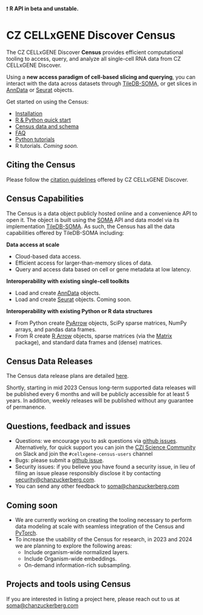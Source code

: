 :exclamation: **R API in beta and unstable.**


# CZ CELLxGENE Discover Census

The CZ CELLxGENE Discover **Census** provides efficient computational tooling to access, query, and analyze all single-cell RNA data from CZ CELLxGENE Discover. 

Using a **new access paradigm of cell-based slicing and querying**, you can interact with the data across datasets through [TileDB-SOMA](https://github.com/single-cell-data/TileDB-SOMA), or get slices in [AnnData](https://anndata.readthedocs.io/) or [Seurat](https://satijalab.org/seurat/) objects.

Get started on using the Census:

- [Installation](https://cellxgene-census.readthedocs.io/en/latest/installation.html)
- [R & Python quick start](https://cellxgene-census.readthedocs.io/en/latest/quick-start.html)
- [Census data and schema](https://cellxgene-census.readthedocs.io/en/latest/schema.html)
- [FAQ](https://cellxgene-census.readthedocs.io/en/latest/faq.html)
- [Python tutorials](https://cellxgene-census.readthedocs.io/en/latest/examples.html)
- R tutorials. *Coming soon.*


## Citing the Census

Please follow the [citation guidelines](https://cellxgene.cziscience.com/docs/08__Cite%20cellxgene%20in%20your%20publications) offered by CZ CELLxGENE Discover.

## Census Capabilities

The Census is a data object publicly hosted online and a convenience API to open it. The object is built using the [SOMA](https://github.com/single-cell-data/SOMA) API and data model via its implementation [TileDB-SOMA](https://github.com/single-cell-data/TileDB-SOMA). As such, the Census has all the data capabilities offered by TileDB-SOMA including:

**Data access at scale**

- Cloud-based data access.
- Efficient access for larger-than-memory slices of data.
- Query and access data based on cell or gene metadata at low latency.

**Interoperability with existing single-cell toolkits**

- Load and create [AnnData](https://anndata.readthedocs.io/en/latest/) objects.
- Load and create [Seurat](https://satijalab.org/seurat/) objects. Coming soon.

**Interoperability with existing Python or R data structures**

- From Python create [PyArrow](https://arrow.apache.org/docs/python/index.html) objects, SciPy sparse matrices, NumPy arrays, and pandas data frames.
- From R create [R Arrow](https://arrow.apache.org/docs/r/index.html) objects, sparse matrices (via the [Matrix](https://cran.r-project.org/package=Matrix) package), and standard data frames and (dense) matrices.

## Census Data Releases

The Census data release plans are detailed [here](https://cellxgene-census.readthedocs.io/en/latest/data_release.html). 

Shortly, starting in mid 2023 Census long-term supported data releases will be published every 6 months and will be publicly accessible for at least 5 years. In addition, weekly releases will be published without any guarantee of permanence. 


## Questions, feedback and issues

- Questions: we encourage you to ask questions via [github issues](https://github.com/chanzuckerberg/cellxgene-census/issues). Alternatively, for quick support you can join the [CZI Science Community](https://czi.co/science-slack) on Slack and join the `#cellxgene-census-users` channel
- Bugs: please submit a [github issue](https://github.com/chanzuckerberg/cellxgene-census/issues). 
- Security issues: if you believe you have found a security issue, in lieu of filing an issue please responsibly disclose it by contacting <security@chanzuckerberg.com>.
- You can send any other feedback to <soma@chanzuckerberg.com>


## Coming soon

- We are currently working on creating the tooling necessary to perform data modeling at scale with seamless integration of the Census and [PyTorch](https://pytorch.org/).
- To increase the usability of the Census for research, in 2023 and 2024 we are planning to explore the following areas:
   - Include organism-wide normalized layers.
   - Include Organism-wide embeddings.
   - On-demand information-rich subsampling.

## Projects and tools using Census

If you are interested in listing a project here, please reach out to us at <soma@chanzuckerberg.com>
